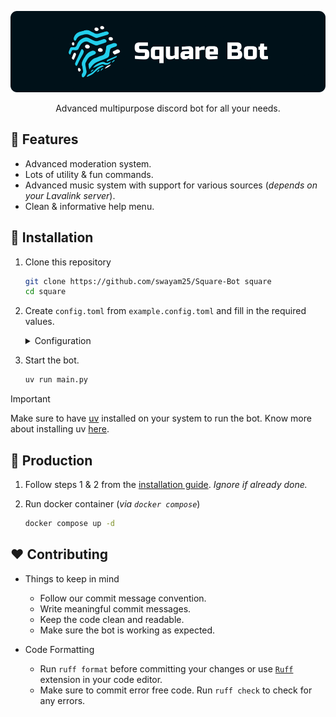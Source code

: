<div align="center">

![Square Bot](./assets/banner.png)

Advanced multipurpose discord bot for all your needs.

</div>

## 🎯 Features

- Advanced moderation system.
- Lots of utility & fun commands.
- Advanced music system with support for various sources (*depends on your Lavalink server*).
- Clean & informative help menu.

## 🚩 Installation

1. Clone this repository
    ```sh
    git clone https://github.com/swayam25/Square-Bot square
    cd square
    ```

2. Create `config.toml` from `example.config.toml` and fill in the required values.
    <details>

    <summary>Configuration</summary>

    - `owner-id` (`int`)
        - Owner's discord id.
        - Gives access to all commands.

    - `owner-guild-ids` (`list[int]`)
        - List of guild ids.
        - Developer commands will only work in these guilds.

    - `system-channel-id` (`int`)
        - System channel id.
        - Bot will send logs in this channel.

    - `support-server-url` (`str`)
        - Support server url.
        - Bot will use this url for support server.

    - `emoji` (`Literal["default", "custom"]`)
        - Emoji type.
        - `default` will use default emojis.
        - `custom` will use custom emojis defined in `.cache/emoji.json` (*requires setting up custom emojis*).
        - If you choose `custom`, make sure to define the emojis in the `.cache/emoji.json` file.
            1. To create custom emojis, upload a `.zip` file containing the emojis (*`.png` format*) using `/emoji upload` command.
                - There is a zip file of custom emojis that are used in this bot. Upload the [`emojis.zip`](./assets/emojis.zip) via `/emoji upload` command.
                - Emoji file names must match the attributes of `Emoji` class in [`emoji.py`](./utils/emoji.py). The [`emojis.zip`](./assets/emojis.zip) file already does this for you.
            2. Run the `/emoji generate` command to generate the `.cache/emoji.json` file.
            3. Then set the `emoji` field to `custom`.

    - `bot-token` (`str`)
        - Discord api token.
        - Bot will use this token to connect to discord.

    - `database-url` (`str`)
        - Database url.
        - Bot will use this url to connect to the database.
        - Postgres database is supported.
        - Example: `asyncpg://user:password@db.host:5432/square`.
            - If your connection string starts with `postgresql://`, replace it with `asyncpg://`.
            - Services like Supabase provide a `postgresql://` connection string, remember to change it to `asyncpg://`.

    - `[colors]`
        - `theme` (`str`)
            - Theme color.
        - `error` (`str`)
            - Error color.

    - `[lavalink]`
        - `host` (`str`)
            - Lavalink host.
        - `port` (`int`)
            - Lavalink port.
        - `password` (`str`)
            - Lavalink password.
        - `region` (`str`)
            - Lavalink region.
        - `secure` (`bool`)
            - Lavalink secure status

    </details>

3. Start the bot.
    ```sh
    uv run main.py
    ```

> [!IMPORTANT]
> Make sure to have [uv](https://docs.astral.sh/uv) installed on your system to run the bot.
> Know more about installing uv [here](https://docs.astral.sh/uv/getting-started/installation/).

## 🚀 Production

1. Follow steps 1 & 2 from the [installation guide](#-installation). *Ignore if already done.*

2. Run docker container (*via `docker compose`*)
    ```sh
    docker compose up -d
    ```

## ❤️ Contributing

- Things to keep in mind
    - Follow our commit message convention.
    - Write meaningful commit messages.
    - Keep the code clean and readable.
    - Make sure the bot is working as expected.

- Code Formatting
    - Run `ruff format` before committing your changes or use [`Ruff`](https://docs.astral.sh/ruff/editors) extension in your code editor.
    - Make sure to commit error free code. Run `ruff check` to check for any errors.

